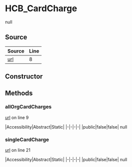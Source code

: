 # HCB_CardCharge

null
## Source
|Source|Line|
|-|-|
|[url](https://github.com/devramsean0/hcb.js/blob/f7fd3c0/src/api_endpoints/card_charge.ts#L8)|8|
## Constructor
## Methods
### allOrgCardCharges
[url](https://github.com/devramsean0/hcb.js/blob/f7fd3c0/src/api_endpoints/card_charge.ts#L9) on line 9  

|Accessibility|Abstract|Static|
|-|-|-|-|
|public|false|false|
null

### singleCardCharge
[url](https://github.com/devramsean0/hcb.js/blob/f7fd3c0/src/api_endpoints/card_charge.ts#L21) on line 21  

|Accessibility|Abstract|Static|
|-|-|-|-|
|public|false|false|
null

